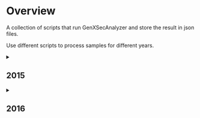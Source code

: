 # Overview
A collection of scripts that run GenXSecAnalyzer and store the result in json files.

Use different scripts to process samples for different years.

<details>
<summary><h2>2015</h2></summary>

  <b>Location</b> of the json files: <code>/eos/user/s/sxiaohe/OpenData/MC2015/<em>Section</em>/<em>Subsection</em></code>

  e.g.: <code>/eos/user/s/sxiaohe/OpenData/MC2015/StandardModelPhysics/Drell-Yan</code> for all Standard Model Drell-Yan samples

  The Section and Subsection names can be found on Open Data Portal http://opendata.cern.ch/search?page=1&size=20&experiment=CMS&subtype=Simulated&type=Dataset&year=2015

  <break>

  <details>
  <summary> <b>Folder Hierarchy:</b></summary>  
  <ul>
  <li>MC2015/
    <ul>
      <li>StandardModelPhysics/
        <ul>
          <li>Drell-Yan/</li>    
          <li>ElectroWeak/</li>
          <li>MinimumBias/</li>
          <li>QCD/</li>
          <li>TopPhysics/</li>
        </ul>
      </li>
      <li>HiggsPhysics/
        <ul>
          <li>BeyondStandardModel/</li>
          <li>StandardModel/</li>
        </ul>
      </li>
    </ul>
  </li>
  </ul>
  </details>
    
  Under each subfolder, the json files are stored under the name <code><em>sample_name</em>_<em>recid</em>.json</code>.

  (e.g. <code>DYJetsToLL_M-100to200_TuneCUETP8M1_13TeV-amcatnloFXFX-pythia8_16426.json</code>)  

  <break>
  
  * Finished Section: StandardModelPhysics
  
    * Subsections: Drell-Yan, ElectroWeak, QCD, TopPhysics, MinimumBias
    
  * Section in progress: HiggsPhysics (Low priority)

  <details>
  <summary><b>Access the data in the output files:</b></summary>
    Loading the output json files:</b>
    <pre>
      <code>
        import json
        f = open('<em>sample_name_recid</em>.json')
        data = json.load(f)
      </code>
    </pre>
  </details>

  <details>
    <summary><b>To access the full name the dataset:</b></summary>
      <code>data["Dataset"]</code>
      It will return a string in format:
      <code>/DYJetsToLL_M-100to200_TuneCUETP8M1_13TeV-amcatnloFXFX-pythia8/RunIIFall15MiniAODv2-PU25nsData2015v1_76X_mcRun2_asymptotic_v12-v1/MINIAODSIM</code>
  </details>

  <details>
    <summary><b>To access stored values (e.g. total cross section, ...):</b></summary>
      <code>result["<em>column_name</em>"]</code> for value
      <code>result["<em>column_name_err</em>"]</code> for error
  </details>

  <details>
      <summary><b>Available column names:</b></summary>
        GenXSecAnalyzer gives outputs in 5 possible formats (some information is not available for some datasets).

        Format 1:
        
        "totX_beforeMat":"Total cross section before matching (pb)",
        "totX_beforeMat_err":"(+-) Error of total cross section before matching (pb)",
        "totX_afterMat":"Total cross section after matching (pb)",
        "totX_afterMat_err":"(+-) Error of total cross section after matching (pb)",
        "matchingEff":"Matching efficiency",
        "matchingEff_err":"(+-) Error of matching efficiency",
        "filterEff_weights":"Filter efficiency (taking into account weights)",
        "filterEff_weights_err":"(+-) Error of filter efficiency (taking into account weights)",
        "filterEff_event":"Filter efficiency (event-level)",
        "filterEff_event_err":"(+-) Error of filter efficiency (event-level)",
        "totX_final":"Final cross senction after filter (pb)",
        "totX_final_err":"(+-) Error of final cross section after filter (pb)",  
        "negWeightFrac":"Final fraction of events with negative weights after filter",
        "negWeightFrac_err":"(+-) Error of final fraction of events with negative weights after filter",
        "equivLumi":"Final equivalent lumi for 1M events (1/fb)", 
        "equivLumi_err":"(+-) Error of final equivalent lumi for 1M events (1/fb)"
        
        Format 2:
        
        - "totX_beforeMat":"Total cross section before matching (pb)",
        - "totX_beforeMat_err":"(+-) Error of total cross section before matching (pb)",
        - "totX_afterMat":"Total cross section after matching (pb)",
        - "totX_afterMat_err":"(+-) Error of total cross section after matching (pb)",
        - "filterEff_weights":"Filter efficiency (taking into account weights)",
        - "filterEff_weights_err":"(+-) Error of filter efficiency (taking into account weights)",
        - "filterEff_event":"Filter efficiency (event-level)",
        - "filterEff_event_err":"(+-) Error of filter efficiency (event-level)",
        - "totX_final":"Final cross senction after filter (pb)",
        - "totX_final_err":"(+-) Error of final cross section after filter (pb)"
        
        Format 3:
        
        - "totX_beforeFilter":"Total cross section before filter (pb)",
        - "totX_beforeFilter_err":"(+-) Error of total cross section before filter (pb)",
        - "filterEff_weights":"Filter efficiency (taking into account weights)",
        - "filterEff_weights_err":"(+-) Error of filter efficiency (taking into account weights)",
        - "filterEff_event":"Filter efficiency (event-level)",
        - "filterEff_event_err":"(+-) Error of filter efficiency (event-level)",
        - "totX_final":"Final cross senction after filter (pb)",
        - "totX_final_err":"(+-) Error of final cross section after filter (pb)",
        - "negWeightFrac":"Final fraction of events with negative weights after filter",
        - "negWeightFrac_err":"(+-) Error of final fraction of events with negative weights after filter",
        - "equivLumi":"Final equivalent lumi for 1M events (1/fb)",
        - "equivLumi_err":"(+-) Error of final equivalent lumi for 1M events (1/fb)"
        
        Format 4:
        
        - "totX_beforeFilter":"Total cross section before filter (pb)",
        - "totX_beforeFilter_err":"(+-) Error of total cross section before filter (pb)",
        - "filterEff_weights":"Filter efficiency (taking into account weights)",
        - "filterEff_weights_err":"(+-) Error of filter efficiency (taking into account weights)",
        - "filterEff_event":"Filter efficiency (event-level)",
        - "filterEff_event_err":"(+-) Error of filter efficiency (event-level)",
        - "totX_final":"Final cross senction after filter (pb)",
        - "totX_final_err":"(+-) Error of final cross senction after filter (pb)"
        
        Format 5:
        
        - "filterEff_weights":"Filter efficiency (taking into account weights)",
        - "filterEff_weights_err":"(+-) Error of filter efficiency (taking into account weights)",
        - "filterEff_event":"Filter efficiency (event-level)",
        - "filterEff_event_err":"(+-) Error of filter efficiency (event-level)",
        - "totX_final":"Final cross senction after filter (pb)",
        - "totX_final_err":"(+-) Error of final cross senction after filter (pb)"
        
        
  </details>
   
  
  <details>
    <summary><b>To run the GenXSecAnalyzer:</b></summary>

      * Prepare the input filelists for the GenXSecAnalyzer
      
          <code>python makeFileLists.py [physics_process]</code>
        
          e.g. <code>python makeFileLists.py Drell-Yan</code>
          
          Choose from: <code>Drell-Yan / ElectroWeak / MinimumBias / QCD / TopPhysics</code>
          
          Running this command results .txt files in the fileLists/ folder. Each recid_{id}.txt file contains the address of all the files under that recid.
      
      * Setup the environment (lxplus)
        
          To use slc6 on Singularity (need to execute everytime when you login):
          <code>cmssw-el6</code>
      
          To download the CMSSW folder (only need to execute once): (CMSSW_7_6_7 is recommended for MC2015)
          <code>cmsrel CMSSW_7_6_7</code>
      
          To setup the CMSSW environment (need to execute everytime when you login):
          <pre>
            <code>
              cd CMSSW_7_6_7/src
            cmsenv
            </code>
          </pre>
    
        * To run on a single dataset:
        
            <code>./calculateXSectionAndFilterEfficiency.sh -f <em>list_of_root_files.txt</em> -s <em>section_name</em> -p <em>subsection_name</em> -n <em>maximum_num_of_events</em> -k <em>skipExistingLogFiles</em></code>
            
            e.g.: <code>./src/calculateXSectionAndFilterEfficiency.sh -f recid_16785.txt -s StandardModelPhysics -p Drell-Yan -n 10000 -k False</code>
      
            Set maximum number of events to -1 to run all the events in each root file.
      
            In the example, <code>recid_16785.txt</code> contains a list of root files in the format of <code>"root://eospublic.cern.ch//eos/opendata/"</code>.
      
            If you get an error saying "</code>Permisson denied</code>", run <code>chmod 777 calculateXSectionAndFilterEfficiency.sh</code> to give the permission to the .sh file first and then rerun the above command.
      
        * To run all the datasets under a category (Drell-Yan / ElectroWeak / MinimumBias / QCD / TopPhysics):
      
           <code>python src/runRecursive.py <em>Section</em> <em>Subsection</em></code>
      
           e.g.: <code>python src/runRecursive.py StandardModel Drell-Yan</code>
      
           If we already have <code>.log</code> files, we can run <code>python output_to_json.py recid_16785.txt StandardModel Drell-Yan</code> by itself to get the json files, with the second argument being consistent with the name of the destination directory.
  </details>
  
</details>

<details>
<summary><h2>2016</h2></summary>
  
<b>Location</b> of the json files: <code>/eos/user/s/sxiaohe/OpenData/MC2016/<em>Section</em>/<em>Subsection</em></code>

The organization of the folders follow a similar rule as for MC2015.

<b>Difference: </b> 

* 2016 data are not on Open Data Portal yet. Need to use dasquery to obtain the filelist. Run everything with scripts named after "<code>_DAS.py</code>"
* Instead of having different formats, all json files have the same columns. If the value for a column does not exist, the column is filled with "-9".

</details>








